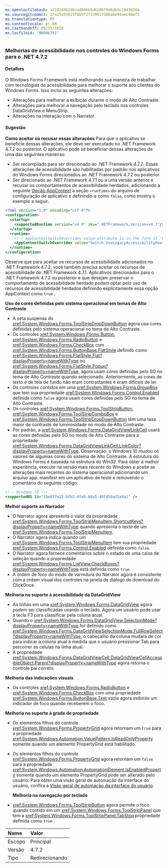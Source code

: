```yaml
---
ms.openlocfilehash: a21824862d6cad046b5d6186f9d6db9c20438304
ms.sourcegitcommit: 27a15a55019f6b5f2733961738babe94aec0def3
ms.translationtype: MT
ms.contentlocale: pt-BR
ms.lasthandoff: 09/15/2020
ms.locfileid: "90606791"
---
```

### <a name="accessibility-improvements-in-windows-forms-controls-for-net-472"></a>Melhorias de acessibilidade nos controles do Windows Forms para o .NET 4.7.2

#### <a name="details"></a>Detalhes

O Windows Forms Framework está melhorando sua maneira de trabalhar com tecnologias de acessibilidade para melhorar o suporte aos clientes do Windows Forms. Isso inclui as seguintes alterações:

- Alterações para melhorar a exibição durante o modo de Alto Contraste.
- Alterações para melhorar a navegação pelo teclado nos controles DataGridView e MenuStrip.
- Alterações na interação com o Narrator.

#### <a name="suggestion"></a>Sugestão

**Como aceitar ou recusar essas alterações** Para que o aplicativo se beneficie dessas alterações, ele deve ser executado no .NET Framework 4.7.2 ou posterior. O aplicativo pode se beneficiar dessas alterações de uma das seguintes maneiras:

- Ser recompilado para ser direcionado ao .NET Framework 4.7.2. Essas alterações de acessibilidade são habilitadas por padrão nos aplicativos do Windows Forms direcionados ao .NET Framework 4.7.2 ou posterior.
- Ser direcionado ao .NET Framework 4.7.1 ou a uma versão anterior e recusar os comportamentos de acessibilidade herdados, adicionando a seguinte [Opção AppContext](../../../../docs/framework/configure-apps/file-schema/runtime/appcontextswitchoverrides-element.md) à seção `<runtime>` do arquivo de configuração de aplicativo e definindo-a como `false`, como mostra o exemplo a seguir.

```xml
<?xml version="1.0" encoding="utf-8"?>
<configuration>
  <startup>
    <supportedRuntime version="v4.0" sku=".NETFramework,Version=v4.7"/>
  </startup>
  <runtime>
    <!-- AppContextSwitchOverrides value attribute is in the form of 'key1=true/false;key2=true/false  -->
    <AppContextSwitchOverrides value="Switch.UseLegacyAccessibilityFeatures=false;Switch.UseLegacyAccessibilityFeatures.2=false" />
  </runtime>
</configuration>
```

Observe que para aceitar os recursos de acessibilidade adicionados no .NET Framework 4.7.2, você também precisa aceitar os recursos de acessibilidade do .NET Framework 4.7.1. Aplicativos direcionados para o .NET Framework 4.7.2 ou posterior e que desejam preservar o comportamento de acessibilidade herdado podem optar pelo uso de recursos de acessibilidade herdados definindo explicitamente essa opção AppContext como `true` .

**Uso de cores definidas pelo sistema operacional em temas de Alto Contraste**

- A seta suspensa do <xref:System.Windows.Forms.ToolStripDropDownButton> agora usa cores definidas pelo sistema operacional no tema de Alto Contraste.
- Os controles <xref:System.Windows.Forms.Button>, <xref:System.Windows.Forms.RadioButton> e <xref:System.Windows.Forms.CheckBox> com <xref:System.Windows.Forms.ButtonBase.FlatStyle> definido como <xref:System.Windows.Forms.FlatStyle.Flat?displayProperty=nameWithType> ou <xref:System.Windows.Forms.FlatStyle.Popup?displayProperty=nameWithType>, agora usam cores definidas pelo SO no tema de Alto Contraste quando selecionado. Anteriormente, as cores de texto e de tela de fundo não eram contrastantes e eram difíceis de ler.
- Os controles contidos em uma <xref:System.Windows.Forms.GroupBox> que tem sua propriedade <xref:System.Windows.Forms.Control.Enabled> definida como `false` agora usam cores definidas pelo SO no tema de Alto Contraste.
- Os controles <xref:System.Windows.Forms.ToolStripButton>, <xref:System.Windows.Forms.ToolStripComboBox> e <xref:System.Windows.Forms.ToolStripDropDownButton> têm uma taxa maior de contraste de luminosidade no modo de Alto Contraste.
- Por padrão, a <xref:System.Windows.Forms.DataGridViewLinkCell> usará as cores definidas pelo SO no modo de Alto Contraste para a propriedade <xref:System.Windows.Forms.DataGridViewLinkCell.LinkColor?displayProperty=nameWithType>.
Observação: o Windows 10 mudou os valores de algumas cores do sistema de Alto Contraste. A estrutura do Windows Forms é baseada na estrutura do Win32. Para obter a melhor experiência, execute na versão mais recente do Windows e aceite as alterações mais recentes do sistema operacional adicionando um arquivo app. manifest em um aplicativo de teste e removendo o comentário do seguinte código:

```xml
<!-- Windows 10 -->
<supportedOS Id="{8e0f7a12-bfb3-4fe8-b9a5-48fd50a15a9a}" />
```

**Melhor suporte ao Narrador**

- O Narrator agora apresenta o valor da propriedade <xref:System.Windows.Forms.ToolStripMenuItem.ShortcutKeys?displayProperty=nameWithType> quando apresenta o texto de um <xref:System.Windows.Forms.ToolStripMenuItem>.
- O Narrator agora indica quando um <xref:System.Windows.Forms.ToolStripMenuItem> tem sua propriedade <xref:System.Windows.Forms.Control.Enabled> definida como `false`.
- O Narrator agora fornece comentários sobre o estado de uma caixa de seleção quando a propriedade <xref:System.Windows.Forms.ListView.CheckBoxes?displayProperty=nameWithType> está definida como `true`.
- A ordem de foco do modo de varredura do Narrator agora é consistente com a ordem visual dos controles na janela de diálogo de download do ClickOnce.

**Melhoria no suporte à acessibilidade da DataGridView**

- As linhas em uma <xref:System.Windows.Forms.DataGridView> agora podem ser classificadas usando o teclado. Agora um usuário pode usar a tecla F3 para classificar pela coluna atual.
- Quando o <xref:System.Windows.Forms.DataGridView.SelectionMode?displayProperty=nameWithType> for definido como <xref:System.Windows.Forms.DataGridViewSelectionMode.FullRowSelect?displayProperty=nameWithType>, o cabeçalho da coluna mudará de cor para indicar a coluna atual à medida que o usuário pressionar Tab para percorrer as células na linha atual.
- A propriedade <xref:System.Windows.Forms.DataGridViewCell.DataGridViewCellAccessibleObject.Parent?displayProperty=nameWithType> agora retorna o controle pai correto.

**Melhoria das indicações visuais**

- Os controles <xref:System.Windows.Forms.RadioButton> e <xref:System.Windows.Forms.CheckBox> com uma propriedade <xref:System.Windows.Forms.ButtonBase.Text> vazia agora exibirão um indicador de foco quando receberem o foco.

**Melhoria no suporte à grade de propriedade**

- Os elementos filhos do controle <xref:System.Windows.Forms.PropertyGrid> agora retornam um `true` para a propriedade <xref:System.Windows.Automation.ValuePattern.IsReadOnlyProperty> somente quando um elemento PropertyGrid está habilitado.
- Os elementos filhos do controle <xref:System.Windows.Forms.PropertyGrid> agora retornam um `false` para a propriedade <xref:System.Windows.Automation.AutomationElement.IsEnabledProperty> somente quando um elemento PropertyGrid pode ser alterado pelo usuário.
Para obter uma visão geral de automação da interface do usuário, confira a [Visão geral de automação da interface do usuário](../../../../docs/framework/ui-automation/ui-automation-overview.md).</p>**Melhoria na navegação por teclado**

- <xref:System.Windows.Forms.ToolStripButton> agora permite o foco quando contido em um <xref:System.Windows.Forms.ToolStripPanel> que tem a <xref:System.Windows.Forms.ToolStripPanel.TabStop> propriedade definida como `true` .

| Name    | Valor       |
|:--------|:------------|
| Escopo   | Principal       |
| Versão | 4.7.2       |
| Tipo    | Redirecionando |
